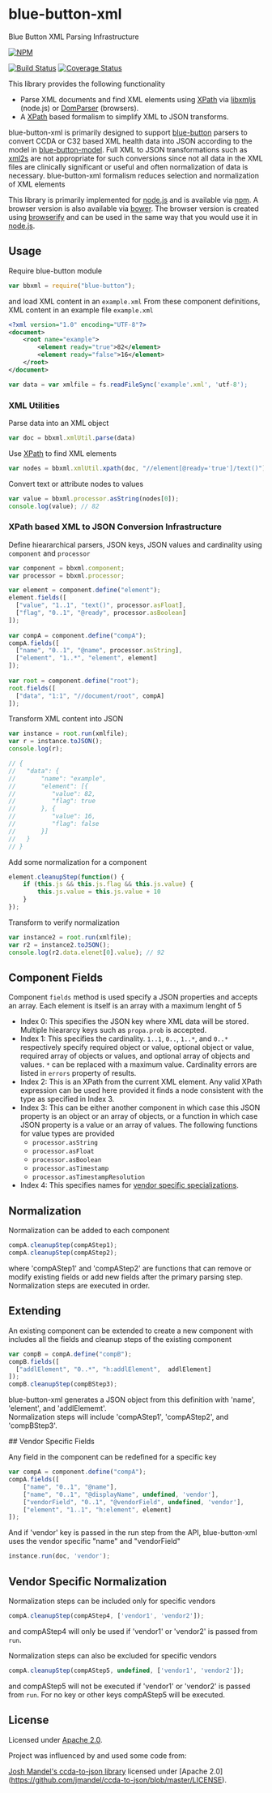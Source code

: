 blue-button-xml
=================

Blue Button XML Parsing Infrastructure

[![NPM](https://nodei.co/npm/blue-button-xml.png)](https://nodei.co/npm/blue-button-xml/)

[![Build Status](https://travis-ci.org/amida-tech/blue-button-xml.svg)](https://travis-ci.org/amida-tech/blue-button-xml)
[![Coverage Status](https://coveralls.io/repos/amida-tech/blue-button-xml/badge.png)](https://coveralls.io/r/amida-tech/blue-button-xml)

This library provides the following functionality
* Parse XML documents and find XML elements using [XPath](http://www.w3.org/TR/xpath) via [libxmljs](https://github.com/polotek/libxmljs) (node.js) or [DomParser](http://www.w3schools.com/dom/dom_parser.asp) (browsers).
* A [XPath](http://www.w3.org/TR/xpath) based formalism to simplify XML to JSON transforms.  

blue-button-xml is primarily designed to support [blue-button](https://github.com/amida-tech/blue-button) parsers to convert CCDA or C32 based XML health data into JSON according to the model in [blue-button-model](https://github.com/amida-tech/blue-button-model). Full XML to JSON transformations such as [xml2s](https://github.com/Leonidas-from-XIV/node-xml2js) are not appropriate for such conversions since not all data in the XML files are clinically significant or useful and often normalization of data is necessary.  blue-button-xml formalism reduces selection and normalization of XML elements

This library is primarily implemented for [node.js](http://nodejs.org) and is available via [npm](https://www.npmjs.org/doc/cli/npm.html). A browser version is also available via [bower](http://bower.io/). The browser version is created using [browserify](http://browserify.org) and can be used in the same way that you would use it in [node.js](http://nodejs.org).  

## Usage

Require blue-button module
``` javascript
var bbxml = require("blue-button");
```
and load XML content in an `example.xml`
From these component definitions, XML content in an example file `example.xml`
``` xml
<?xml version="1.0" encoding="UTF-8"?>
<document>
	<root name="example">
		<element ready="true">82</element>
		<element ready="false">16</element>
	</root>
</document>
```
``` javascript
var data = var xmlfile = fs.readFileSync('example'.xml', 'utf-8');
```

### XML Utilities

Parse data into an XML object
``` javascript
var doc = bbxml.xmlUtil.parse(data)
```
Use [XPath](http://www.w3.org/TR/xpath) to find XML elements
``` javascript
var nodes = bbxml.xmlUtil.xpath(doc, "//element[@ready='true']/text()");
```
Convert text or attribute nodes to values
``` javascript
var value = bbxml.processor.asString(nodes[0]);
console.log(value); // 82
```

### XPath based XML to JSON Conversion Infrastructure

Define hieararchical parsers, JSON keys, JSON values and cardinality using `component` and `processor` 
``` javascript
var component = bbxml.component;
var processor = bbxml.processor;

var element = component.define("element");
element.fields([
  ["value", "1..1", "text()", processor.asFloat],
  ["flag", "0..1", "@ready", processor.asBoolean]
]);
	
var compA = component.define("compA");
compA.fields([
  ["name", "0..1", "@name", processor.asString],
  ["element", "1..*", "element", element]
]);
	
var root = component.define("root");
root.fields([
  ["data", "1:1", "//document/root", compA]
]);
```
Transform XML content into JSON
``` javascript
var instance = root.run(xmlfile);
var r = instance.toJSON();
console.log(r);

// {
//   "data": {
//       "name": "example",
//       "element": [{
//          "value": 82,
//          "flag": true
//       }, {
//          "value": 16,
//          "flag": false
//       }]
//   }
// }
```
Add some normalization for a component
``` javascript
element.cleanupStep(function() {
	if (this.js && this.js.flag && this.js.value) {
		this.js.value = this.js.value + 10
	}
});
```
Transform to verify normalization
``` javascript
var instance2 = root.run(xmlfile);
var r2 = instance2.toJSON();
console.log(r2.data.elenet[0].value); // 92
```

## Component Fields

Component `fields` method is used specify a JSON properties and accepts an array.  Each element is itself is an array with a maximum lenght of 5

* Index 0: This specifies the JSON key where XML data will be stored.  Multiple hieararcy keys such as `propa.prob` is accepted.
* Index 1: This specifies the cardinality.  `1..1`, `0..`, `1..*`, and `0..*` respectively specify required object or value, optional object or value, required array of objects or values, and optional array of objects and values.  `*` can be replaced with a maximum value.  Cardinality errors are listed in `errors` property of results.
* Index 2: This is an XPath from the current XML element.  Any valid XPath expression can be used here provided it finds a node consistent with the type as specified in Index 3.
* Index 3: This can be either another component in which case this JSON property is an object or an array of objects, or a function in which case JSON property is a value or an array of values.  The following functions for value types are provided
  * `processor.asString` 
  * `processor.asFloat` 
  * `processor.asBoolean` 
  * `processor.asTimestamp` 
  * `processor.asTimestampResolution` 
* Index 4: This specifies names for [vendor specific specializations](#vendorField).

## Normalization

Normalization can be added to each component
``` javascript
compA.cleanupStep(compAStep1);
compA.cleanupStep(compAStep2);
```
where 'compAStep1' and 'compAStep2' are functions that can remove or modify existing fields or add new fields
after the primary parsing step.  Normalization steps are executed in order.

## Extending

An existing component can be extended to create a new component with includes all the fields and 
cleanup steps of the existing component
``` javascript
var compB = compA.define("compB");
compB.fields([
  ["addlElement", "0..*", "h:addlElement",  addlElement]
]);
compB.cleanupStep(compBStep3);
```
blue-button-xml generates a JSON object from this definition with 'name', 'element', and 'addlElememt'.  
Normalization steps will include 'compAStep1', 'compAStep2', and 'compBStep3'.

<a name="vendorField"/>
## Vendor Specific Fields

Any field in the component can be redefined for a specific key
``` javascript
var compA = component.define("compA");
compA.fields([
    ["name", "0..1", "@name"],
    ["name", "0..1", "@displayName", undefined, 'vendor'],
    ["vendorField", "0..1", "@vendorField", undefined, 'vendor'],
    ["element", "1..1", "h:element", element]
]);
```
And if 'vendor' key is passed in the run step from the API, blue-button-xml uses the vendor specific "name" and "vendorField"
``` javascript
instance.run(doc, 'vendor');
```

## Vendor Specific Normalization

Normalization steps can be included only for specific vendors
``` javascript
compA.cleanupStep(compAStep4, ['vendor1', 'vendor2']);
```
and compAStep4 will only be used if 'vendor1' or 'vendor2' is passed from `run`.

Normalization steps can also be excluded for specific vendors
``` javascript
compA.cleanupStep(compAStep5, undefined, ['vendor1', 'vendor2']);
```
and compAStep5 will not be executed if 'vendor1' or 'vendor2' is passed from `run`.  For 
no key or other keys compAStep5 will be executed.

## License

Licensed under [Apache 2.0](./LICENSE).

Project was influenced by and used some code from:

[Josh Mandel's ccda-to-json library](https://github.com/jmandel/ccda-to-json) licensed under [Apache 2.0] (https://github.com/jmandel/ccda-to-json/blob/master/LICENSE).
